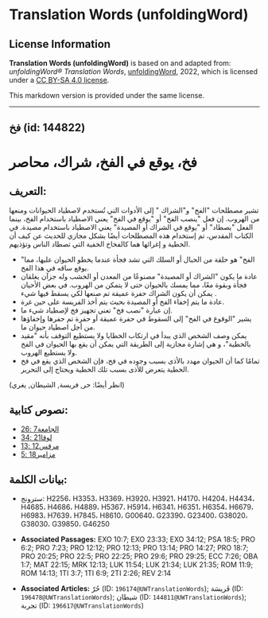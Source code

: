 # Translation Words (unfoldingWord)

## License Information

**Translation Words (unfoldingWord)** is based on and adapted from: _unfoldingWord® Translation Words_, [unfoldingWord](https://unfoldingword.org/utw), 2022, which is licensed under a [CC BY-SA 4.0 license](https://creativecommons.org/licenses/by-sa/4.0/legalcode.en).

This markdown version is provided under the same license.



--------------------------------

## فخ (id: 144822)

فخ، يوقع في الفخ، شراك، محاصر
=============================

التعريف:
--------

تشير مصطلحات "الفخ" و"الشراك " إلى الأدوات التي تُستخدم لاصطياد الحيوانات ومنعها من الهروب. إن فعل "ينصب الفخ" أو "يوقع في الفخ" يعني الاصطياد باستخدام الفخ، بينما الفعل "يصطاد" أو "يوقع في الشراك أو المصيدة" يعني الاصطياد باستخدام مصيدة. في الكتاب المقدس، تم إستخدام هذه المصطلحات أيضًا بشكل مجازي للحديث عن كيف أن الخطية و إغرائها هما كالفخاخ الخفية التي تصطاد الناس وتؤذيهم.

* "الفخ" هو حلقة من الحبال أو السلك التي تشد فجأة عندما يخطو الحيوان عليها، مما يوقع ساقه في هذا الفخ.
* عادة ما يكون "الشراك أو المصيدة" مصنوعًا من المعدن أو الخشب وله جزآن يغلقان فجأة وبقوة معًا، مما يمسك بالحيوان حتى لا يتمكن من الهروب. في بعض الأحيان يمكن أن يكون الشراك حفرة عميقة تم صنعها لكي يسقط فيها شيء .
* عادة ما يتم إخفاء الفخ أو المصيدة بحيث يتم أخذ الفريسة على حين غرة.
* إن عبارة "نصب فخ" تعني تجهيز فخ لإصطياد شيء ما.
* يشير "الوقوع في الفخ" إلى السقوط في حفرة عميقة أو حفرة تم حفرها وإخفاؤها من أجل اصطياد حيوان ما.
* يمكن وصف الشخص الذي يبدأ في ارتكاب الخطايا ولا يستطيع التوقف بأنه "مقيد بالخطية"، و هي إشارة مجازية إلى الطريقة التي يمكن أن يقع بها الحيوان في الفخ ولا يستطيع الهروب.
* تمامًا كما أن الحيوان مهدد بالأذى بسبب وجوده في فخ، فإن الشخص الذي يقع في فخ الخطية يتعرض للأذى بسبب تلك الخطية ويحتاج إلى التحرير.

(انظر أيضًا: حر, فريسة, الشيطان, يغري)

نصوص كتابية:
------------

* [الجامعة7 :26](https://ref.ly/Eccl7:26)
* [لوقا21 :34](https://ref.ly/Luke21:34)
* [مرقس12 :13](https://ref.ly/Mark12:13)
* [مزامير18 :5](https://ref.ly/Ps18:5)

بيانات الكلمة:
--------------

* سترونج: H2256، H3353، H3369، H3920، H3921، H4170، H4204، H4434، H4685، H4686، H4889، H5367، H5914، H6341، H6351، H6354، H6679، H6983، H7639، H7845، H8610، G00640، G23390، G23400، G38020، G38030، G39850، G46250

* **Associated Passages:** EXO 10:7; EXO 23:33; EXO 34:12; PSA 18:5; PRO 6:2; PRO 7:23; PRO 12:12; PRO 12:13; PRO 13:14; PRO 14:27; PRO 18:7; PRO 20:25; PRO 22:5; PRO 22:25; PRO 29:6; PRO 29:25; ECC 7:26; OBA 1:7; MAT 22:15; MRK 12:13; LUK 11:54; LUK 21:34; LUK 21:35; ROM 11:9; ROM 14:13; 1TI 3:7; 1TI 6:9; 2TI 2:26; REV 2:14
* **Associated Articles:** حُرّ (ID: `196174@UWTranslationWords`); فَريسَة (ID: `196478@UWTranslationWords`); شيطان (ID: `144811@UWTranslationWords`); تجربة (ID: `196617@UWTranslationWords`)

